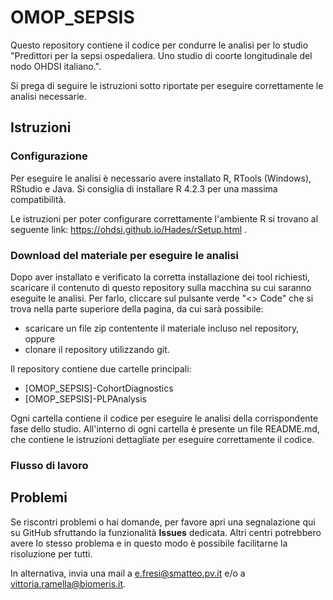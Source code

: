 
# OMOP_SEPSIS

Questo repository contiene il codice per condurre le analisi per lo studio "Predittori per la sepsi ospedaliera. Uno studio di coorte longitudinale del nodo OHDSI italiano.". 

Si prega di seguire le istruzioni sotto riportate per eseguire correttamente le analisi necessarie.

## Istruzioni

### Configurazione

Per eseguire le analisi è necessario avere installato R, RTools (Windows), RStudio e Java. Si consiglia di installare R 4.2.3 per una massima compatibilità.

Le istruzioni per poter configurare correttamente l'ambiente R si trovano al seguente link: https://ohdsi.github.io/Hades/rSetup.html .

### Download del materiale per eseguire le analisi

Dopo aver installato e verificato la corretta installazione dei tool richiesti, scaricare il contenuto di questo repository sulla macchina su cui saranno eseguite le analisi. Per farlo, cliccare sul pulsante verde "<> Code" che si trova nella parte superiore della pagina, da cui sarà possibile:
* scaricare un file zip contentente il materiale incluso nel repository, oppure
* clonare il repository utilizzando git.

Il repository contiene due cartelle principali:
* [OMOP_SEPSIS]-CohortDiagnostics
* [OMOP_SEPSIS]-PLPAnalysis

Ogni cartella contiene il codice per eseguire le analisi della corrispondente fase dello studio. All'interno di ogni cartella è presente un file README.md, che contiene le istruzioni dettagliate per eseguire correttamente il codice.

### Flusso di lavoro



## Problemi

Se riscontri problemi o hai domande, per favore apri una segnalazione qui su GitHub sfruttando la funzionalità **Issues** dedicata. Altri centri potrebbero avere lo stesso problema e in questo modo è possibile facilitarne la risoluzione per tutti.

In alternativa, invia una mail a e.fresi@smatteo.pv.it e/o a vittoria.ramella@biomeris.it.
